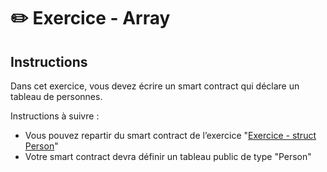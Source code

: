 # ✏️ Exercice - Array

## Instructions

Dans cet exercice, vous devez écrire un smart contract qui déclare un tableau de personnes.

Instructions à suivre :

- Vous pouvez repartir du smart contract de l’exercice "[Exercice - struct Person](../../struct/declaration)"
- Votre smart contract devra définir un tableau public de type "Person"
